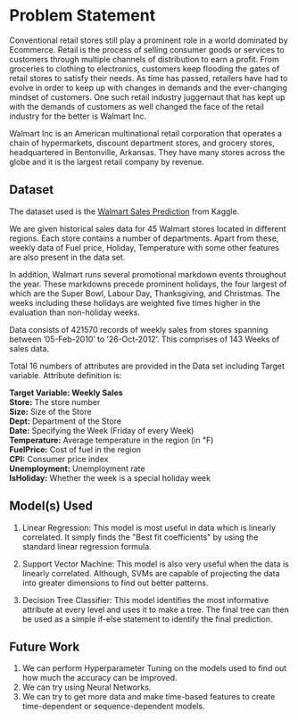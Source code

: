 # Problem Statement 
Conventional retail stores still play a prominent role in a world dominated by Ecommerce. Retail is the process of selling consumer goods or services to customers through multiple channels of distribution to earn a profit. From groceries to clothing to electronics, customers keep flooding the gates of retail stores to satisfy their needs. As time has passed, retailers have had to evolve in order to keep up with changes in demands and the ever-changing mindset of customers. One such retail industry juggernaut that has kept up with the demands of customers as well changed the face of the retail industry for the better is Walmart Inc.

Walmart Inc is an American multinational retail corporation that operates a chain of hypermarkets, discount department stores, and grocery stores, headquartered in Bentonville, Arkansas. They have many stores across the globe and it is the largest retail company by revenue.

## Dataset

The dataset used is the [Walmart Sales Prediction](https://www.kaggle.com/divyajeetthakur/walmart-sales-prediction) from Kaggle.

We are given historical sales data for 45 Walmart stores located in different regions. Each store contains a number of departments. Apart from these, weekly data of Fuel price, Holiday, Temperature with some other features are also present in the data set.

In addition, Walmart runs several promotional markdown events throughout the year. These markdowns precede prominent holidays, the four largest of which are the Super Bowl, Labour Day, Thanksgiving, and Christmas. The weeks including these holidays are weighted five times higher in the evaluation than non-holiday weeks.

Data consists of 421570 records of weekly sales from stores spanning between ’05-Feb-2010’ to ’26-Oct-2012’. This comprises of 143 Weeks of sales data.

Total 16 numbers of attributes are provided in the Data set including Target variable. Attribute definition is:

**Target Variable: Weekly Sales**
<br>
**Store:** The store number
<br>
**Size:** Size of the Store
<br>
**Dept:** Department of the Store
<br>
**Date:** Specifying the Week (Friday of every Week)
<br>
**Temperature:** Average temperature in the region (in ℉)
<br>
**FuelPrice:** Cost of fuel in the region
<br>
**CPI:** Consumer price index
<br>
**Unemployment:** Unemployment rate
<br>
**IsHoliday:** Whether the week is a special holiday week


## Model(s) Used

1. Linear Regression: This model is most useful in data which is linearly correlated. It simply finds the "Best fit coefficients" by using the standard linear regression formula.

2. Support Vector Machine: This model is also very useful when the data is linearly correlated. Although, SVMs are capable of projecting the data into greater dimensions to find out better patterns.

3. Decision Tree Classifier: This model identifies the most informative attribute at every level and uses it to make a tree. The final tree can then be used as a simple if-else statement to identify the final prediction.

## Future Work
1. We can perform Hyperparameter Tuning on the models used to find out how much the accuracy can be improved.
2. We can try using Neural Networks.
3. We can try to get more data and make time-based features to create time-dependent or sequence-dependent models.
